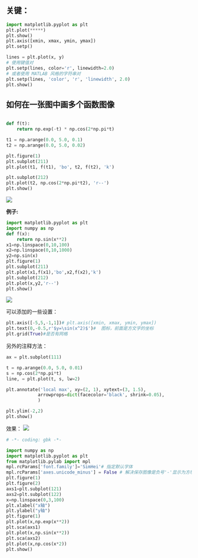 ## 关键：
```python
import matplotlib.pyplot as plt
plt.plot(*****)
plt.show()
plt.axis([xmin, xmax, ymin, ymax])
plt.setp()
```
```python
lines = plt.plot(x, y)
# 使用键值对
plt.setp(lines, color='r', linewidth=2.0)
# 或者使用 MATLAB 风格的字符串对
plt.setp(lines, 'color', 'r', 'linewidth', 2.0)
plt.show()
```

## 如何在一张图中画多个函数图像
```python

def f(t):
    return np.exp(-t) * np.cos(2*np.pi*t)

t1 = np.arange(0.0, 5.0, 0.1)
t2 = np.arange(0.0, 5.0, 0.02)

plt.figure(1)
plt.subplot(211)
plt.plot(t1, f(t1), 'bo', t2, f(t2), 'k')

plt.subplot(212)
plt.plot(t2, np.cos(2*np.pi*t2), 'r--')
plt.show()
```
![](https://raw.githubusercontent.com/zhufeng2/image/master/%E4%B8%8B%E8%BD%BD.png)

**例子:**
```python
import matplotlib.pyplot as plt 
import numpy as np 
def f(x):
    return np.sin(x**2)
x1=np.linspace(0,10,100)
x2=np.linspace(0,10,1000)
y2=np.sin(x)
plt.figure(1)
plt.subplot(211)
plt.plot(x1,f(x1),'bo',x2,f(x2),'k')
plt.subplot(212)
plt.plot(x,y2,'r--')
plt.show()
```
![](https://raw.githubusercontent.com/zhufeng2/image/master/1.png)

可以添加的一些设置：
```python
plt.axis([-5,5,-1,1])# plt.axis([xmin, xmax, ymin, ymax])
plt.text(0,-0.5,r'$y=\sin(x^2)$')#  图标，前面是方文字的坐标
plt.grid(True)#是否有网格
```

另外的注释方法：
```python
ax = plt.subplot(111)

t = np.arange(0.0, 5.0, 0.01)
s = np.cos(2*np.pi*t)
line, = plt.plot(t, s, lw=2)

plt.annotate('local max', xy=(2, 1), xytext=(3, 1.5),
            arrowprops=dict(facecolor='black', shrink=0.05),
            )

plt.ylim(-2,2)
plt.show()
```
效果：
![](https://raw.githubusercontent.com/zhufeng2/image/master/2.png)

```python
# -*- coding: gbk -*-

import numpy as np 
import matplotlib.pyplot as plt 
from matplotlib.pylab import mpl
mpl.rcParams['font.family']='SimHei'# 指定默认字体
mpl.rcParams['axes.unicode_minus'] = False # 解决保存图像是负号'-'显示为方块的问题
plt.figure(1)
plt.figure(2)
axs1=plt.subplot(121)
axs2=plt.subplot(122)
x=np.linspace(0,3,100)
plt.xlabel("x轴")
plt.ylabel("y轴")
plt.figure(1)
plt.plot(x,np.exp(x**2))
plt.sca(axs1)
plt.plot(x,np.sin(x**2))
plt.sca(axs2)
plt.plot(x,np.cos(x*2))
plt.show()
```


